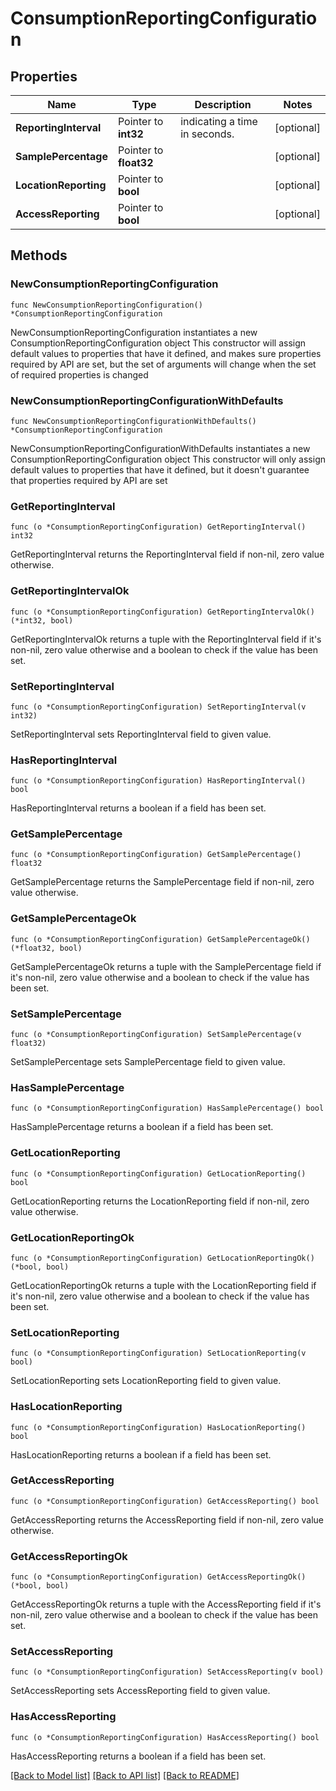 # ConsumptionReportingConfiguration

## Properties

Name | Type | Description | Notes
------------ | ------------- | ------------- | -------------
**ReportingInterval** | Pointer to **int32** | indicating a time in seconds. | [optional] 
**SamplePercentage** | Pointer to **float32** |  | [optional] 
**LocationReporting** | Pointer to **bool** |  | [optional] 
**AccessReporting** | Pointer to **bool** |  | [optional] 

## Methods

### NewConsumptionReportingConfiguration

`func NewConsumptionReportingConfiguration() *ConsumptionReportingConfiguration`

NewConsumptionReportingConfiguration instantiates a new ConsumptionReportingConfiguration object
This constructor will assign default values to properties that have it defined,
and makes sure properties required by API are set, but the set of arguments
will change when the set of required properties is changed

### NewConsumptionReportingConfigurationWithDefaults

`func NewConsumptionReportingConfigurationWithDefaults() *ConsumptionReportingConfiguration`

NewConsumptionReportingConfigurationWithDefaults instantiates a new ConsumptionReportingConfiguration object
This constructor will only assign default values to properties that have it defined,
but it doesn't guarantee that properties required by API are set

### GetReportingInterval

`func (o *ConsumptionReportingConfiguration) GetReportingInterval() int32`

GetReportingInterval returns the ReportingInterval field if non-nil, zero value otherwise.

### GetReportingIntervalOk

`func (o *ConsumptionReportingConfiguration) GetReportingIntervalOk() (*int32, bool)`

GetReportingIntervalOk returns a tuple with the ReportingInterval field if it's non-nil, zero value otherwise
and a boolean to check if the value has been set.

### SetReportingInterval

`func (o *ConsumptionReportingConfiguration) SetReportingInterval(v int32)`

SetReportingInterval sets ReportingInterval field to given value.

### HasReportingInterval

`func (o *ConsumptionReportingConfiguration) HasReportingInterval() bool`

HasReportingInterval returns a boolean if a field has been set.

### GetSamplePercentage

`func (o *ConsumptionReportingConfiguration) GetSamplePercentage() float32`

GetSamplePercentage returns the SamplePercentage field if non-nil, zero value otherwise.

### GetSamplePercentageOk

`func (o *ConsumptionReportingConfiguration) GetSamplePercentageOk() (*float32, bool)`

GetSamplePercentageOk returns a tuple with the SamplePercentage field if it's non-nil, zero value otherwise
and a boolean to check if the value has been set.

### SetSamplePercentage

`func (o *ConsumptionReportingConfiguration) SetSamplePercentage(v float32)`

SetSamplePercentage sets SamplePercentage field to given value.

### HasSamplePercentage

`func (o *ConsumptionReportingConfiguration) HasSamplePercentage() bool`

HasSamplePercentage returns a boolean if a field has been set.

### GetLocationReporting

`func (o *ConsumptionReportingConfiguration) GetLocationReporting() bool`

GetLocationReporting returns the LocationReporting field if non-nil, zero value otherwise.

### GetLocationReportingOk

`func (o *ConsumptionReportingConfiguration) GetLocationReportingOk() (*bool, bool)`

GetLocationReportingOk returns a tuple with the LocationReporting field if it's non-nil, zero value otherwise
and a boolean to check if the value has been set.

### SetLocationReporting

`func (o *ConsumptionReportingConfiguration) SetLocationReporting(v bool)`

SetLocationReporting sets LocationReporting field to given value.

### HasLocationReporting

`func (o *ConsumptionReportingConfiguration) HasLocationReporting() bool`

HasLocationReporting returns a boolean if a field has been set.

### GetAccessReporting

`func (o *ConsumptionReportingConfiguration) GetAccessReporting() bool`

GetAccessReporting returns the AccessReporting field if non-nil, zero value otherwise.

### GetAccessReportingOk

`func (o *ConsumptionReportingConfiguration) GetAccessReportingOk() (*bool, bool)`

GetAccessReportingOk returns a tuple with the AccessReporting field if it's non-nil, zero value otherwise
and a boolean to check if the value has been set.

### SetAccessReporting

`func (o *ConsumptionReportingConfiguration) SetAccessReporting(v bool)`

SetAccessReporting sets AccessReporting field to given value.

### HasAccessReporting

`func (o *ConsumptionReportingConfiguration) HasAccessReporting() bool`

HasAccessReporting returns a boolean if a field has been set.


[[Back to Model list]](../README.md#documentation-for-models) [[Back to API list]](../README.md#documentation-for-api-endpoints) [[Back to README]](../README.md)


